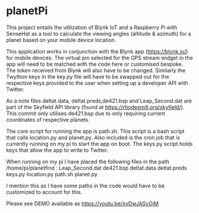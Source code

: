 # planetPi

This project entails the utilization of Blynk IoT and a Raspberry Pi with SenseHat as a tool to calculate the viewing angles
(altitude & azimuth) for a planet based on your mobile device location.

This application works in conjunction with the Blynk app (https://blynk.io/) for mobile devices. The virtual pin selected for 
the GPS stream widget in the app will need to be matched with the code here or customised bespoke. The token received from 
Blynk will also have to be changed.
Similarly the Twython keys in the key.py file will have to be swapped out for the respective keys provided to the user when 
setting up a developer API with Twitter.

As a note files deltat.data, deltat.preds,de421.bsp and Leap_Second.dat are part of the Skyfield API library (found at https://rhodesmill.org/skyfield/). This commit only utilises de421.bsp due to only requiring current coordinates of respective planets.

The core script for running the app is path.sh. This script is a bash script that calls location.py and planet.py. Also 
included is the cron job that is currently running on my pi to start the app on boot.
The keys.py script holds keys that allow the app to write to Twitter.

When running on my pi I have placed the following files in the path /home/pi/planetfind : 
Leap_Second.dat 
de421.bsp
deltat.data 
deltat.preds 
keys.py
location.py
path.sh
planet.py

I mention this as I have some paths in the code would have to be customized to account for this.

Please see DEMO available as https://youtu.be/xvDwJASyOjM
